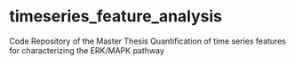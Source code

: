 # timeseries_feature_analysis
Code Repository of the Master Thesis Quantification of time series features for characterizing the ERK/MAPK pathway
